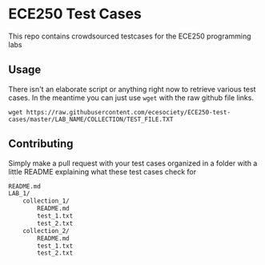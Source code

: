 # ECE250 Test Cases

This repo contains crowdsourced testcases for the ECE250 programming labs

## Usage

There isn't an elaborate script or anything right now to retrieve various test cases. In the meantime you can just use `wget` with the raw github file links.

```console
wget https://raw.githubusercontent.com/ecesociety/ECE250-test-cases/master/LAB_NAME/COLLECTION/TEST_FILE.TXT
```

## Contributing

Simply make a pull request with your test cases organized in a folder with a little README explaining what these test cases check for

```txt
README.md
LAB_1/
    collection_1/
        README.md
        test_1.txt
        test_2.txt
    collection_2/
        README.md
        test_1.txt
        test_2.txt
```